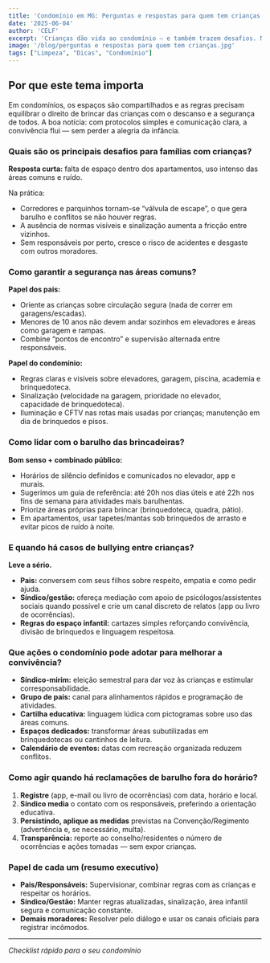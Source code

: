 ```yaml
---
title: 'Condomínio em MG: Perguntas e respostas para quem tem crianças — segurança, barulho e boa convivência'
date: '2025-06-04'
author: 'CELF'
excerpt: 'Crianças dão vida ao condomínio — e também trazem desafios. Neste guia prático, reunimos orientações práticas para famílias, síndicos e vizinhos: regras claras, segurança nas áreas comuns, horários para brincadeiras, prevenção ao bullying e ideias que melhoram a convivência (de síndico-mirim a brinquedotecas).'
image: '/blog/perguntas e respostas para quem tem crianças.jpg'
tags: ["Limpeza", "Dicas", "Condomínio"]
---
```


## Por que este tema importa

Em condomínios, os espaços são compartilhados e as regras precisam equilibrar o direito de brincar das crianças com o descanso e a segurança de todos. A boa notícia: com protocolos simples e comunicação clara, a convivência flui — sem perder a alegria da infância.

### Quais são os principais desafios para famílias com crianças?

**Resposta curta:** falta de espaço dentro dos apartamentos, uso intenso das áreas comuns e ruído.

Na prática:
- Corredores e parquinhos tornam-se “válvula de escape”, o que gera barulho e conflitos se não houver regras.
- A ausência de normas visíveis e sinalização aumenta a fricção entre vizinhos.
- Sem responsáveis por perto, cresce o risco de acidentes e desgaste com outros moradores.

### Como garantir a segurança nas áreas comuns?

**Papel dos pais:**
- Oriente as crianças sobre circulação segura (nada de correr em garagens/escadas).
- Menores de 10 anos não devem andar sozinhos em elevadores e áreas como garagem e rampas.
- Combine “pontos de encontro” e supervisão alternada entre responsáveis.

**Papel do condomínio:**
- Regras claras e visíveis sobre elevadores, garagem, piscina, academia e brinquedoteca.
- Sinalização (velocidade na garagem, prioridade no elevador, capacidade de brinquedoteca).
- Iluminação e CFTV nas rotas mais usadas por crianças; manutenção em dia de brinquedos e pisos.

### Como lidar com o barulho das brincadeiras?

**Bom senso + combinado público:**
- Horários de silêncio definidos e comunicados no elevador, app e murais.
- Sugerimos um guia de referência: até 20h nos dias úteis e até 22h nos fins de semana para atividades mais barulhentas.
- Priorize áreas próprias para brincar (brinquedoteca, quadra, pátio).
- Em apartamentos, usar tapetes/mantas sob brinquedos de arrasto e evitar picos de ruído à noite.

### E quando há casos de bullying entre crianças?

**Leve a sério.**
- **Pais:** conversem com seus filhos sobre respeito, empatia e como pedir ajuda.
- **Síndico/gestão:** ofereça mediação com apoio de psicólogos/assistentes sociais quando possível e crie um canal discreto de relatos (app ou livro de ocorrências).
- **Regras do espaço infantil:** cartazes simples reforçando convivência, divisão de brinquedos e linguagem respeitosa.

### Que ações o condomínio pode adotar para melhorar a convivência?

- **Síndico-mirim:** eleição semestral para dar voz às crianças e estimular corresponsabilidade.
- **Grupo de pais:** canal para alinhamentos rápidos e programação de atividades.
- **Cartilha educativa:** linguagem lúdica com pictogramas sobre uso das áreas comuns.
- **Espaços dedicados:** transformar áreas subutilizadas em brinquedotecas ou cantinhos de leitura.
- **Calendário de eventos:** datas com recreação organizada reduzem conflitos.

### Como agir quando há reclamações de barulho fora do horário?

1.  **Registre** (app, e-mail ou livro de ocorrências) com data, horário e local.
2.  **Síndico media** o contato com os responsáveis, preferindo a orientação educativa.
3.  **Persistindo, aplique as medidas** previstas na Convenção/Regimento (advertência e, se necessário, multa).
4.  **Transparência:** reporte ao conselho/residentes o número de ocorrências e ações tomadas — sem expor crianças.

### Papel de cada um (resumo executivo)

- **Pais/Responsáveis:** Supervisionar, combinar regras com as crianças e respeitar os horários.
- **Síndico/Gestão:** Manter regras atualizadas, sinalização, área infantil segura e comunicação constante.
- **Demais moradores:** Resolver pelo diálogo e usar os canais oficiais para registrar incômodos.

---

*Checklist rápido para o seu condomínio*
